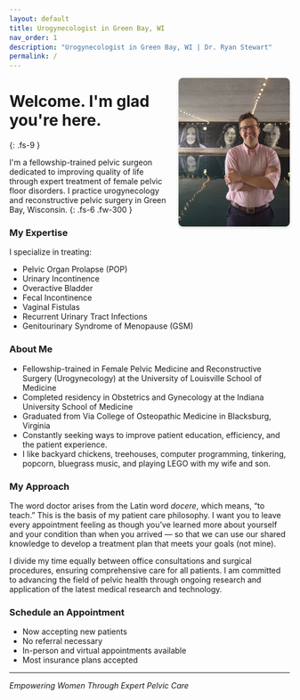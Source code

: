 ```yaml
---
layout: default
title: Urogynecologist in Green Bay, WI
nav_order: 1
description: "Urogynecologist in Green Bay, WI | Dr. Ryan Stewart"
permalink: /
---
```

<img src="/assets/images/ryan-stewart.jpg" alt="Dr. Ryan Stewart" style="float: right; margin: 0 0 1rem 1rem; width: 200px; border-radius: 8px; box-shadow: 0 2px 5px rgba(0,0,0,0.15);" />

# Welcome. I'm glad you're here.
{: .fs-9 }

I'm a fellowship-trained pelvic surgeon dedicated to improving quality of life through expert treatment of female pelvic floor disorders. I practice urogynecology and reconstructive pelvic surgery in Green Bay, Wisconsin.
{: .fs-6 .fw-300 }

### My Expertise
I specialize in treating:
- Pelvic Organ Prolapse (POP)
- Urinary Incontinence
- Overactive Bladder
- Fecal Incontinence
- Vaginal Fistulas
- Recurrent Urinary Tract Infections
- Genitourinary Syndrome of Menopause (GSM)

### About Me
- Fellowship-trained in Female Pelvic Medicine and Reconstructive Surgery (Urogynecology) at the University of Louisville School of Medicine
- Completed residency in Obstetrics and Gynecology at the Indiana University School of Medicine
- Graduated from Via College of Osteopathic Medicine in Blacksburg, Virginia
- Constantly seeking ways to improve patient education, efficiency, and the patient experience.
- I like backyard chickens, treehouses, computer programming, tinkering, popcorn, bluegrass music, and playing LEGO with my wife and son.

### My Approach
The word doctor arises from the Latin word *docere*, which means, “to teach.” This is the basis of my patient care philosophy. I want you to leave every appointment feeling as though you’ve learned more about yourself and your condition than when you arrived — so that we can use our shared knowledge to develop a treatment plan that meets your goals (not mine).

I divide my time equally between office consultations and surgical procedures, ensuring comprehensive care for all patients. I am committed to advancing the field of pelvic health through ongoing research and application of the latest medical research and technology.

### Schedule an Appointment
- Now accepting new patients
- No referral necessary
- In-person and virtual appointments available
- Most insurance plans accepted


<!--[Link button](https://just-the-docs.com){: .btn .btn-blue } -->

---

*Empowering Women Through Expert Pelvic Care*